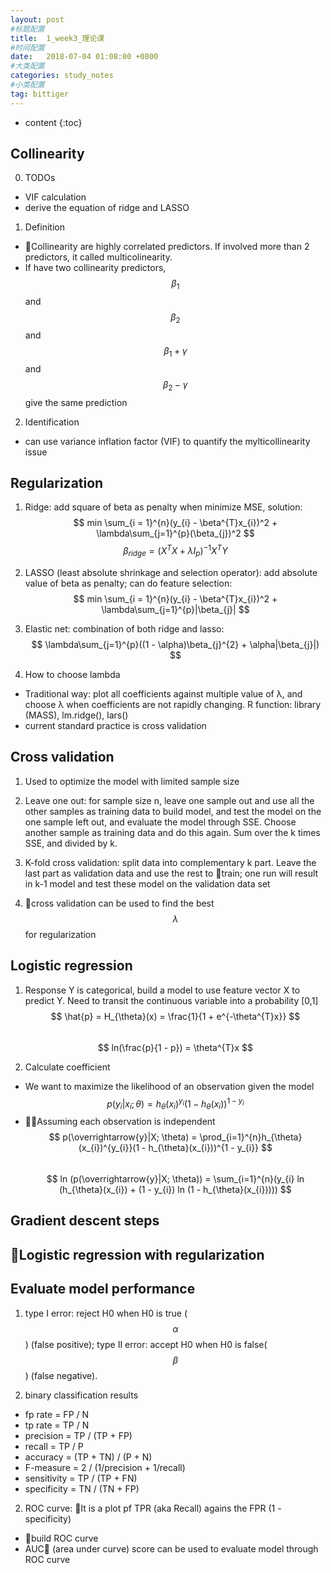 ```yaml
---
layout: post
#标题配置
title:  1_week3_理论课
#时间配置
date:   2018-07-04 01:08:00 +0800
#大类配置
categories: study_notes
#小类配置
tag: bittiger
---
```


* content
{:toc}


## Collinearity

0. TODOs   
  * VIF calculation
  * derive the equation of ridge and LASSO

1. Definition
  * Collinearity are highly correlated predictors. If involved more than 2
  predictors, it called multicolinearity.
  * If have two collinearity predictors, $$ \beta_{1} $$ and $$ \beta_{2} $$ and $$ \beta_{1} + \gamma $$ and $$ \beta_{2} - \gamma $$ give the same
  prediction     

2. Identification   
  * can use variance inflation factor (VIF) to quantify the mylticollinearity issue    

## Regularization   

1. Ridge: add square of beta as penalty when minimize MSE, solution:
$$ min \sum_{i = 1}^{n}(y_{i} - \beta^{T}x_{i})^2 + \lambda\sum_{j=1}^{p}(\beta_{j})^2 $$
$$ \beta_{ridge} = (X^{T}X + \lambda I_{p})^{-1}X^{T}Y $$      

2. LASSO (least absolute shrinkage and selection operator): add absolute value of beta as penalty; can do feature selection:
$$ min \sum_{i = 1}^{n}(y_{i} - \beta^{T}x_{i})^2 + \lambda\sum_{j=1}^{p}|\beta_{j}| $$     

3. Elastic net: combination of both ridge and lasso:
$$ \lambda\sum_{j=1}^{p}((1 - \alpha)\beta_{j}^{2} + \alpha|\beta_{j}|) $$   

4. How to choose lambda   
  * Traditional way: plot all coefficients against multiple value of λ, and choose λ when coefficients are not rapidly changing. R function: library (MASS), lm.ridge(), lars()    
  * current standard practice is cross validation    

## Cross validation    

1. Used to optimize the model with limited sample size     

2. Leave one out: for sample size n, leave one sample out and use all the other samples as training data to build model, and test the model on the one sample left out, and evaluate the model through SSE. Choose another sample as training data and do this again. Sum over the k times SSE, and divided by k.     

3. K-fold cross validation: split data into complementary k part. Leave the last part as validation data and use the rest to train; one run will result in k-1 model and test these model on the validation data set    

4. cross validation can be used to find the best $$ \lambda $$ for regularization    


## Logistic regression        

1. Response Y is categorical, build a model to use feature vector X to predict Y. Need to transit the continuous variable into a probability [0,1]   
$$ \hat{p} = H_{\theta}(x) = \frac{1}{1 + e^{-\theta^{T}x}} $$     
$$ ln(\frac{p}{1 - p}) = \theta^{T}x $$   

2. Calculate coefficient   
  * We want to maximize the likelihood of an observation given the model    
  $$ p(y_{i}|x_{i}; \theta) = h_{\theta}(x_{i})^{y_{i}}(1 - h_{\theta}(x_{i}))^{1-y_{i}} $$    
  * Assuming each observation is independent     
  $$ p(\overrightarrow{y}|X; \theta) = \prod_{i=1}^{n}h_{\theta}(x_{i})^{y_{i}}(1 - h_{\theta}(x_{i}))^{1 - y_{i}} $$  
  $$ ln (p(\overrightarrow{y}|X; \theta)) = \sum_{i=1}^{n}(y_{i} ln (h_{\theta}(x_{i}) + (1 - y_{i}) ln (1 - h_{\theta}(x_{i})))) $$     

## Gradient descent steps      


## Logistic regression with regularization     

## Evaluate model performance   

1. type I error: reject H0 when H0 is true ($$ \alpha $$) (false positive); type II error: accept H0 when H0 is false($$ \beta $$) (false negative).    

2. binary classification results    
  * fp rate = FP / N    
  * tp rate = TP / N   
  * precision = TP / (TP + FP)   
  * recall = TP / P   
  * accuracy = (TP + TN) / (P + N)   
  * F-measure = 2 / (1/precision + 1/recall)   
  * sensitivity = TP / (TP + FN)   
  * specificity = TN / (TN + FP)    

2. ROC curve: It is a plot pf TPR (aka Recall) agains the FPR (1 - specificity)   
  * build ROC curve
  * AUC (area under curve) score can be used to evaluate model through ROC curve  
  
